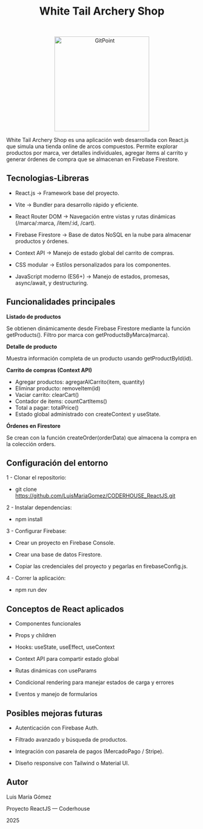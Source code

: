 <h1 align="center"> White Tail Archery Shop </h1> <br>
<p align="center">
  <a href="https://coderhouse-react-js.vercel.app">
    <img alt="GitPoint" title="GitPoint" src="https://i.postimg.cc/T3yNRTRy/logo.png/" width="250">
  </a>
</p>

<p>
  White Tail Archery Shop es una aplicación web desarrollada con React.js que simula una tienda online de arcos compuestos.
Permite explorar productos por marca, ver detalles individuales, agregar ítems al carrito y generar órdenes de compra que se almacenan en Firebase Firestore.
</p>

## Tecnologias-Libreras

- React.js → Framework base del proyecto.

- Vite → Bundler para desarrollo rápido y eficiente.

- React Router DOM → Navegación entre vistas y rutas dinámicas (/marca/:marca, /item/:id, /cart).

- Firebase Firestore → Base de datos NoSQL en la nube para almacenar productos y órdenes.

- Context API → Manejo de estado global del carrito de compras.

- CSS modular → Estilos personalizados para los componentes.

- JavaScript moderno (ES6+) → Manejo de estados, promesas, async/await, y destructuring.

## Funcionalidades principales

**Listado de productos**

Se obtienen dinámicamente desde Firebase Firestore mediante la función getProducts().
Filtro por marca con getProductsByMarca(marca).

**Detalle de producto**

Muestra información completa de un producto usando getProductById(id).

**Carrito de compras (Context API)**

- Agregar productos: agregarAlCarrito(item, quantity)
- Eliminar producto: removeItem(id)
- Vaciar carrito: clearCart()
- Contador de items: countCartItems()
- Total a pagar: totalPrice()
- Estado global administrado con createContext y useState.

**Órdenes en Firestore**

Se crean con la función createOrder(orderData) que almacena la compra en la colección orders.


## Configuración del entorno

1 - Clonar el repositorio:

- git clone https://github.com/LuisMariaGomez/CODERHOUSE_ReactJS.git

2 - Instalar dependencias:

- npm install

3 - Configurar Firebase:

- Crear un proyecto en Firebase Console.

- Crear una base de datos Firestore.

- Copiar las credenciales del proyecto y pegarlas en firebaseConfig.js.

4 - Correr la aplicación:

- npm run dev

## Conceptos de React aplicados

- Componentes funcionales

- Props y children

- Hooks: useState, useEffect, useContext

- Context API para compartir estado global

- Rutas dinámicas con useParams

- Condicional rendering para manejar estados de carga y errores

- Eventos y manejo de formularios

## Posibles mejoras futuras

- Autenticación con Firebase Auth.

- Filtrado avanzado y búsqueda de productos.

- Integración con pasarela de pagos (MercadoPago / Stripe).

- Diseño responsive con Tailwind o Material UI.

## Autor

Luis María Gómez

Proyecto ReactJS — Coderhouse

2025


